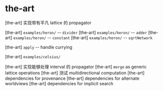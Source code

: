 # the-art

[the-art] 实现带有平凡 lattice 的 propagator

[the-art] `examples/heron/` -- `divider`
[the-art] `examples/heron/` -- `adder`
[the-art] `examples/heron/` -- `constant`
[the-art] `examples/heron/` -- `sqrtNetwork`

[the-art] `apply` -- handle currying

[the-art] `examples/celsius/`

[the-art] 实现能够处理 interval 的 propagator
[the-art] `merge` as generic lattice operations
[the-art] 测试 multidirectional computation
[the-art] dependencies for provenance
[the-art] dependencies for alternate worldviews
[the-art] dependencies for implicit search
